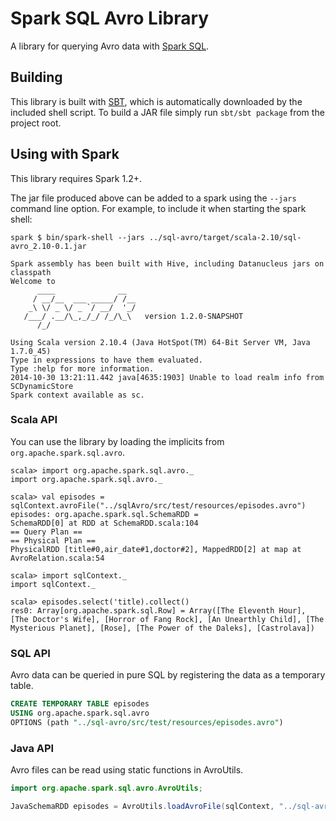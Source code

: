 # Spark SQL Avro Library

A library for querying Avro data with [Spark SQL](http://spark.apache.org/docs/latest/sql-programming-guide.html).

## Building
This library is built with [SBT](http://www.scala-sbt.org/0.13/docs/Command-Line-Reference.html), which is automatically downloaded by the included shell script.  To build a JAR file simply run `sbt/sbt package` from the project root.

## Using with Spark
This library requires Spark 1.2+.

The jar file produced above can be added to a spark using the `--jars` command line option.  For example, to include it when starting the spark shell:

```
spark $ bin/spark-shell --jars ../sql-avro/target/scala-2.10/sql-avro_2.10-0.1.jar

Spark assembly has been built with Hive, including Datanucleus jars on classpath
Welcome to
      ____              __
     / __/__  ___ _____/ /__
    _\ \/ _ \/ _ `/ __/  '_/
   /___/ .__/\_,_/_/ /_/\_\   version 1.2.0-SNAPSHOT
      /_/

Using Scala version 2.10.4 (Java HotSpot(TM) 64-Bit Server VM, Java 1.7.0_45)
Type in expressions to have them evaluated.
Type :help for more information.
2014-10-30 13:21:11.442 java[4635:1903] Unable to load realm info from SCDynamicStore
Spark context available as sc.
```

### Scala API

You can use the library by loading the implicits from `org.apache.spark.sql.avro`.

```
scala> import org.apache.spark.sql.avro._
import org.apache.spark.sql.avro._

scala> val episodes = sqlContext.avroFile("../sqlAvro/src/test/resources/episodes.avro")
episodes: org.apache.spark.sql.SchemaRDD = 
SchemaRDD[0] at RDD at SchemaRDD.scala:104
== Query Plan ==
== Physical Plan ==
PhysicalRDD [title#0,air_date#1,doctor#2], MappedRDD[2] at map at AvroRelation.scala:54

scala> import sqlContext._
import sqlContext._

scala> episodes.select('title).collect()
res0: Array[org.apache.spark.sql.Row] = Array([The Eleventh Hour], [The Doctor's Wife], [Horror of Fang Rock], [An Unearthly Child], [The Mysterious Planet], [Rose], [The Power of the Daleks], [Castrolava])
```

### SQL API
Avro data can be queried in pure SQL by registering the data as a temporary table.

```sql
CREATE TEMPORARY TABLE episodes
USING org.apache.spark.sql.avro
OPTIONS (path "../sql-avro/src/test/resources/episodes.avro")
```

### Java API
Avro files can be read using static functions in AvroUtils.

```java
import org.apache.spark.sql.avro.AvroUtils;

JavaSchemaRDD episodes = AvroUtils.loadAvroFile(sqlContext, "../sql-avro/src/test/resources/episodes.avro");
```
